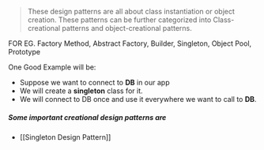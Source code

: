 > These design patterns are all about class instantiation or object creation. These patterns can be further categorized into Class-creational patterns and object-creational patterns.

FOR EG. Factory Method, Abstract Factory, Builder, Singleton, Object Pool, Prototype

One Good Example will be:
- Suppose we want to connect to **DB** in our app
- We will create a **singleton** class for it.
- We will connect to DB once and use it everywhere we want to call to **DB**.

##### Some important creational design patterns are
- [[Singleton Design Pattern]]